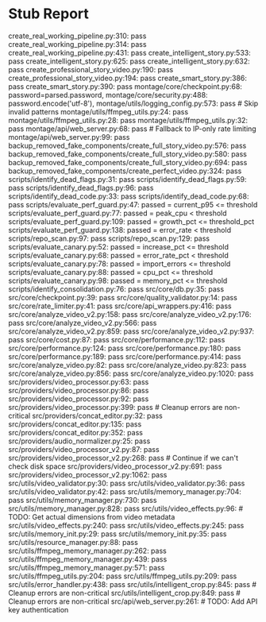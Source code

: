# Stub Report

create_real_working_pipeline.py:310: pass
create_real_working_pipeline.py:314: pass
create_real_working_pipeline.py:431: pass
create_intelligent_story.py:533: pass
create_intelligent_story.py:625: pass
create_intelligent_story.py:632: pass
create_professional_story_video.py:190: pass
create_professional_story_video.py:194: pass
create_smart_story.py:386: pass
create_smart_story.py:390: pass
montage/core/checkpoint.py:68: password=parsed.password,
montage/core/security.py:488: password.encode('utf-8'),
montage/utils/logging_config.py:573: pass  # Skip invalid patterns
montage/utils/ffmpeg_utils.py:24: pass
montage/utils/ffmpeg_utils.py:28: pass
montage/utils/ffmpeg_utils.py:32: pass
montage/api/web_server.py:68: pass  # Fallback to IP-only rate limiting
montage/api/web_server.py:99: pass
backup_removed_fake_components/create_full_story_video.py:576: pass
backup_removed_fake_components/create_full_story_video.py:580: pass
backup_removed_fake_components/create_full_story_video.py:694: pass
backup_removed_fake_components/create_perfect_video.py:324: pass
scripts/identify_dead_flags.py:31: pass
scripts/identify_dead_flags.py:59: pass
scripts/identify_dead_flags.py:96: pass
scripts/identify_dead_code.py:33: pass
scripts/identify_dead_code.py:68: pass
scripts/evaluate_perf_guard.py:47: passed = current_p95 <= threshold
scripts/evaluate_perf_guard.py:77: passed = peak_cpu < threshold
scripts/evaluate_perf_guard.py:109: passed = growth_pct <= threshold_pct
scripts/evaluate_perf_guard.py:138: passed = error_rate < threshold
scripts/repo_scan.py:97: pass
scripts/repo_scan.py:129: pass
scripts/evaluate_canary.py:52: passed = increase_pct <= threshold
scripts/evaluate_canary.py:68: passed = error_rate_pct < threshold
scripts/evaluate_canary.py:78: passed = import_errors <= threshold
scripts/evaluate_canary.py:88: passed = cpu_pct <= threshold
scripts/evaluate_canary.py:98: passed = memory_pct <= threshold
scripts/identify_consolidation.py:76: pass
src/core/db.py:35: pass
src/core/checkpoint.py:39: pass
src/core/quality_validator.py:14: pass
src/core/rate_limiter.py:41: pass
src/core/api_wrappers.py:416: pass
src/core/analyze_video_v2.py:158: pass
src/core/analyze_video_v2.py:176: pass
src/core/analyze_video_v2.py:566: pass
src/core/analyze_video_v2.py:859: pass
src/core/analyze_video_v2.py:937: pass
src/core/cost.py:87: pass
src/core/performance.py:112: pass
src/core/performance.py:124: pass
src/core/performance.py:180: pass
src/core/performance.py:189: pass
src/core/performance.py:414: pass
src/core/analyze_video.py:82: pass
src/core/analyze_video.py:823: pass
src/core/analyze_video.py:856: pass
src/core/analyze_video.py:1020: pass
src/providers/video_processor.py:63: pass
src/providers/video_processor.py:86: pass
src/providers/video_processor.py:92: pass
src/providers/video_processor.py:399: pass  # Cleanup errors are non-critical
src/providers/concat_editor.py:32: pass
src/providers/concat_editor.py:135: pass
src/providers/concat_editor.py:352: pass
src/providers/audio_normalizer.py:25: pass
src/providers/video_processor_v2.py:87: pass
src/providers/video_processor_v2.py:268: pass  # Continue if we can't check disk space
src/providers/video_processor_v2.py:691: pass
src/providers/video_processor_v2.py:1062: pass
src/utils/video_validator.py:30: pass
src/utils/video_validator.py:36: pass
src/utils/video_validator.py:42: pass
src/utils/memory_manager.py:704: pass
src/utils/memory_manager.py:730: pass
src/utils/memory_manager.py:828: pass
src/utils/video_effects.py:96: # TODO: Get actual dimensions from video metadata
src/utils/video_effects.py:240: pass
src/utils/video_effects.py:245: pass
src/utils/memory_init.py:29: pass
src/utils/memory_init.py:35: pass
src/utils/resource_manager.py:88: pass
src/utils/ffmpeg_memory_manager.py:262: pass
src/utils/ffmpeg_memory_manager.py:439: pass
src/utils/ffmpeg_memory_manager.py:571: pass
src/utils/ffmpeg_utils.py:204: pass
src/utils/ffmpeg_utils.py:209: pass
src/utils/error_handler.py:438: pass
src/utils/intelligent_crop.py:845: pass  # Cleanup errors are non-critical
src/utils/intelligent_crop.py:849: pass  # Cleanup errors are non-critical
src/api/web_server.py:261: # TODO: Add API key authentication
